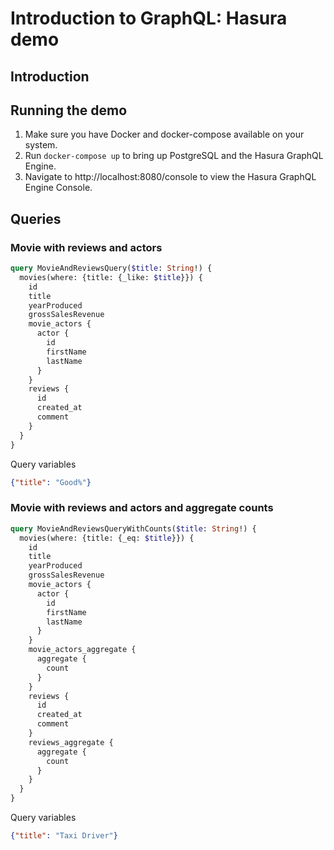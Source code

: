 # Introduction to GraphQL: Hasura demo

## Introduction


## Running the demo

1. Make sure you have Docker and docker-compose available on your system.
2. Run `docker-compose up` to bring up PostgreSQL and the Hasura GraphQL Engine.
3. Navigate to http://localhost:8080/console to view the Hasura GraphQL Engine Console.

## Queries

### Movie with reviews and actors

```graphql
query MovieAndReviewsQuery($title: String!) {
  movies(where: {title: {_like: $title}}) {
    id
    title
    yearProduced
    grossSalesRevenue
    movie_actors {
      actor {
        id
        firstName
        lastName       
      }
    }
    reviews {
      id
      created_at
      comment
    }
  }
}
```

Query variables

```json
{"title": "Good%"}
```


### Movie with reviews and actors and aggregate counts

```graphql
query MovieAndReviewsQueryWithCounts($title: String!) {
  movies(where: {title: {_eq: $title}}) {
    id
    title
    yearProduced
    grossSalesRevenue
    movie_actors {
      actor {
        id
        firstName
        lastName       
      }
    }
    movie_actors_aggregate {
      aggregate {
        count
      }
    }
    reviews {
      id
      created_at
      comment
    }
    reviews_aggregate {
      aggregate {
        count
      }
    }
  }
}
```

Query variables

```json
{"title": "Taxi Driver"}
```